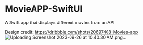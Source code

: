 # MovieAPP-SwiftUI
A Swift app that displays different movies from an API

Design credit: https://dribbble.com/shots/20697408-Movies-app
![Uploading Screenshot 2023-09-26 at 10.40.30 AM.png…]()
